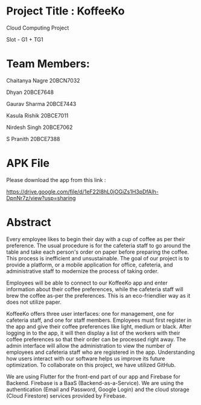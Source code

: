 # Project Title : KoffeeKo

Cloud Computing Project

Slot - G1 + TG1

# Team Members: 

Chaitanya Nagre 20BCN7032

Dhyan 20BCE7648

Gaurav Sharma 20BCE7443

Kasula Rishik 20BCE7011

Nirdesh Singh 20BCE7062

S Pranith 20BCE7388

# APK File

Please download the app from this link :

https://drive.google.com/file/d/1eF22I8hL0jOGiZs1H3pDfAlh-DpnNr7z/view?usp=sharing


# Abstract

Every employee likes to begin their day with a cup of coffee as per their preference. The usual procedure is for the cafeteria staff to go around the table and take each person's order on paper before preparing the coffee. 
This process is inefficient and unsustainable. The goal of our project is to provide a platform, or a mobile application for office, cafeteria, and administrative staff to modernize the process of taking order. 

Employees will be able to connect to our KoffeeKo app and enter information about their coffee preferences, while the cafeteria staff will brew the coffee as-per the preferences. This is an eco-friendlier way as it does not utilize paper.

KoffeeKo offers three user interfaces: one for management, one for cafeteria staff, and one for staff members. Employees must first register in the app and give their coffee preferences like light, medium or black. After logging in to the app, it will then display a list of the workers with their coffee preferences so that their order can be processed right away. The admin interface will allow the administration to view the number of employees and cafeteria staff who are registered in the app. Understanding how users interact with our software helps us improve its future optimization. To collaborate on this project, we have utilized GitHub.

We are using Flutter for the front-end part of our app and Firebase for Backend. Firebase is a BaaS (Backend-as-a-Service). We are using the authentication (Email and Password, Google Login) and the cloud storage (Cloud Firestore) services provided by Firebase.
